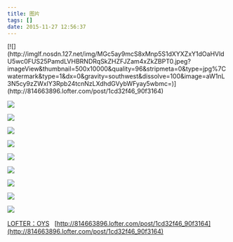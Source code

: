 ```yaml
---
title: 图片
tags: []
date: 2015-11-27 12:56:37
---
```


<p>[![](http://imglf.nosdn.127.net/img/MGc5ay9mcS8xMnp5S1dXYXZxY1dOaHVldU5wc0FUS25PamdLVHBRNDRqSkZHZFJZam4xZkZBPT0.jpeg?imageView&thumbnail=500x10000&quality=96&stripmeta=0&type=jpg%7Cwatermark&type=1&dx=0&gravity=southwest&dissolve=100&image=aW1nL3N5cy9zZWxlY3Rpb24tcnNzLXdhdGVybWFyay5wbmc=)](http://814663896.lofter.com/post/1cd32f46_90f3164)

[![](http://imglf.nosdn.127.net/img/MGc5ay9mcS8xMnp5S1dXYXZxY1dOanZZcS83UHVrdzNHQlJMM1YyWVFFcCttdFZ2NjJaWm93PT0.jpeg?imageView&thumbnail=500x10000&quality=96&stripmeta=0&type=jpg%7Cwatermark&type=1&dx=0&gravity=southwest&dissolve=100&image=aW1nL3N5cy9zZWxlY3Rpb24tcnNzLXdhdGVybWFyay5wbmc=)](http://814663896.lofter.com/post/1cd32f46_90f3164)

[![](http://imglf.nosdn.127.net/img/MGc5ay9mcS8xMnp5S1dXYXZxY1dOcXdjL1NLQnBDdjM2RHlJZDRFaWZwSStab0Q0YUM0SlJRPT0.jpeg?imageView&thumbnail=500x10000&quality=96&stripmeta=0&type=jpg%7Cwatermark&type=1&dx=0&gravity=southwest&dissolve=100&image=aW1nL3N5cy9zZWxlY3Rpb24tcnNzLXdhdGVybWFyay5wbmc=)](http://814663896.lofter.com/post/1cd32f46_90f3164)

[![](http://imglf1.nosdn.127.net/img/MGc5ay9mcS8xMnp5S1dXYXZxY1dOcVhPZjZRcE5lLy9HMHk1L2VOUGwrQjliTnVWZWx0cTZ3PT0.jpeg?imageView&thumbnail=500x10000&quality=96&stripmeta=0&type=jpg%7Cwatermark&type=1&dx=0&gravity=southwest&dissolve=100&image=aW1nL3N5cy9zZWxlY3Rpb24tcnNzLXdhdGVybWFyay5wbmc=)](http://814663896.lofter.com/post/1cd32f46_90f3164)

[![](http://imglf.nosdn.127.net/img/MGc5ay9mcS8xMnp5S1dXYXZxY1dOczM5Zlo4Z0JlcGRsV2J2bkRSZXJsVTV4MkVlcWFPQ3pnPT0.jpeg?imageView&thumbnail=500x10000&quality=96&stripmeta=0&type=jpg%7Cwatermark&type=1&dx=0&gravity=southwest&dissolve=100&image=aW1nL3N5cy9zZWxlY3Rpb24tcnNzLXdhdGVybWFyay5wbmc=)](http://814663896.lofter.com/post/1cd32f46_90f3164)

[![](http://imglf0.nosdn.127.net/img/MGc5ay9mcS8xMnp5S1dXYXZxY1dObStxWmlJbkcyN0F4NWFwYnQ5aFFCL2RkZ3hINm5rckt3PT0.jpeg?imageView&thumbnail=500x10000&quality=96&stripmeta=0&type=jpg%7Cwatermark&type=1&dx=0&gravity=southwest&dissolve=100&image=aW1nL3N5cy9zZWxlY3Rpb24tcnNzLXdhdGVybWFyay5wbmc=)](http://814663896.lofter.com/post/1cd32f46_90f3164)

[![](http://imglf1.nosdn.127.net/img/MGc5ay9mcS8xMnp5S1dXYXZxY1dOamhmOWJ3QVhwY1V2OEFoNXlQaFNzOGtaZmtHS1ZHNDJRPT0.jpeg?imageView&thumbnail=500x10000&quality=96&stripmeta=0&type=jpg%7Cwatermark&type=1&dx=0&gravity=southwest&dissolve=100&image=aW1nL3N5cy9zZWxlY3Rpb24tcnNzLXdhdGVybWFyay5wbmc=)](http://814663896.lofter.com/post/1cd32f46_90f3164)

[![](http://imglf1.nosdn.127.net/img/MGc5ay9mcS8xMnp5S1dXYXZxY1dOaXpDSlNhSURYZVE3S3R6SEVHMVQ4Z0cvNDEzVzdWTktnPT0.jpeg?imageView&thumbnail=500x10000&quality=96&stripmeta=0&type=jpg%7Cwatermark&type=1&dx=0&gravity=southwest&dissolve=100&image=aW1nL3N5cy9zZWxlY3Rpb24tcnNzLXdhdGVybWFyay5wbmc=)](http://814663896.lofter.com/post/1cd32f46_90f3164)

[![](http://imglf1.nosdn.127.net/img/MGc5ay9mcS8xMnp5S1dXYXZxY1dOdWpYbVlkS0hzanNlVURGT1RKSUJoZk55Y2lObUp0R0h3PT0.jpeg?imageView&thumbnail=500x10000&quality=96&stripmeta=0&type=jpg%7Cwatermark&type=1&dx=0&gravity=southwest&dissolve=100&image=aW1nL3N5cy9zZWxlY3Rpb24tcnNzLXdhdGVybWFyay5wbmc=)](http://814663896.lofter.com/post/1cd32f46_90f3164)

[![](http://imglf2.nosdn.127.net/img/MGc5ay9mcS8xMnp5S1dXYXZxY1dObEY4aERzeUJnV01nRjBxVTR0aGxZQ3Q4azlHSWdIU0dnPT0.jpeg?imageView&thumbnail=500x10000&quality=96&stripmeta=0&type=jpg%7Cwatermark&type=1&dx=0&gravity=southwest&dissolve=100&image=aW1nL3N5cy9zZWxlY3Rpb24tcnNzLXdhdGVybWFyay5wbmc=)](http://814663896.lofter.com/post/1cd32f46_90f3164)
</p>

[LOFTER：OYS](http://814663896.lofter.com)&nbsp;&nbsp;&nbsp;[http://814663896.lofter.com/post/1cd32f46_90f3164](http://814663896.lofter.com/post/1cd32f46_90f3164)